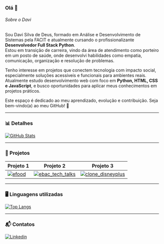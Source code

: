 ### Olá 👋

###### Sobre o Davi

Sou Davi Silva de Deus, formado em Análise e Desenvolvimento de Sistemas pela FACIT e atualmente cursando o profissionalizante **Desenvolvedor Full Stack Python**.  
Estou em transição de carreira, vindo da área de atendimento como porteiro em um posto de saúde, onde desenvolvi habilidades como empatia, comunicação, organização e resolução de problemas.

Tenho interesse em projetos que conectem tecnologia com impacto social, especialmente soluções acessíveis e funcionais para ambientes reais.  
Atualmente estudo desenvolvimento web com foco em **Python, HTML, CSS e JavaScript**, e busco oportunidades para aplicar meus conhecimentos em projetos práticos.

Este espaço é dedicado ao meu aprendizado, evolução e contribuição. Seja bem-vindo(a) ao meu GitHub! 🚀

---

### 📊 Detalhes
[![GitHub Stats](https://github-readme-stats.vercel.app/api?username=davisdeus&show_icons=true&theme=dark&cache_seconds=1800)](https://github.com/davisdeus)

---

### 📂 Projetos

| Projeto 1 | Projeto 2 | Projeto 3 |
|-----------|-----------|-----------|
| [![efood](https://github-readme-stats.vercel.app/api/pin/?username=davisdeus&repo=efood&theme=dark)](https://github.com/davisdeus/efood) | [![ebac_tech_talks](https://github-readme-stats.vercel.app/api/pin/?username=davisdeus&repo=ebac_tech_talks&theme=dark)](https://github.com/davisdeus/ebac_tech_talks) | [![clone_disneyplus](https://github-readme-stats.vercel.app/api/pin/?username=davisdeus&repo=clone_disneyplus&theme=dark)](https://github.com/davisdeus/clone_disneyplus) |




---

### 🖥 Linguagens utilizadas
[![Top Langs](https://github-readme-stats.vercel.app/api/top-langs/?username=davisdeus&layout=compact&theme=dark&cache_seconds=1800)](https://github.com/davisdeus)

---

### 📬 Contatos
[<img src="https://img.shields.io/badge/LinkedIn-0077B5?style=for-the-badge&logo=linkedin&logoColor=white" alt="Linkedin">](https://www.linkedin.com/in/davi-de-deus-developer-full-stack//)
